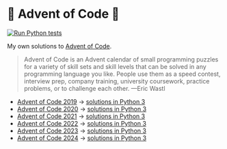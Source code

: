 # 🎄 Advent of Code 🎄

[![Run Python tests](https://github.com/loociano/advent-of-code/actions/workflows/run-python-tests.yml/badge.svg)](https://github.com/loociano/advent-of-code/actions/workflows/run-python-tests.yml)

My own solutions to [Advent of Code](https://adventofcode.com/).

> Advent of Code is an Advent calendar of small programming puzzles for a variety of skill sets and skill levels that can be solved in any programming language you like. People use them as a speed contest, interview prep, company training, university coursework, practice problems, or to challenge each other.  —Eric Wastl

* [Advent of Code 2019](https://adventofcode.com/2019)
  → [solutions in Python 3](https://github.com/loociano/advent-of-code/tree/master/aoc2019)
* [Advent of Code 2020](https://adventofcode.com/2020)
  → [solutions in Python 3](https://github.com/loociano/advent-of-code/tree/master/aoc2020)
* [Advent of Code 2021](https://adventofcode.com/2021)
  → [solutions in Python 3](https://github.com/loociano/advent-of-code/tree/master/aoc2021)
* [Advent of Code 2022](https://adventofcode.com/2022)
  → [solutions in Python 3](https://github.com/loociano/advent-of-code/tree/master/aoc2022)
* [Advent of Code 2023](https://adventofcode.com/2023)
  → [solutions in Python 3](https://github.com/loociano/advent-of-code/tree/master/aoc2023)
* [Advent of Code 2024](https://adventofcode.com/2024)
  → [solutions in Python 3](https://github.com/loociano/advent-of-code/tree/master/aoc2024)

